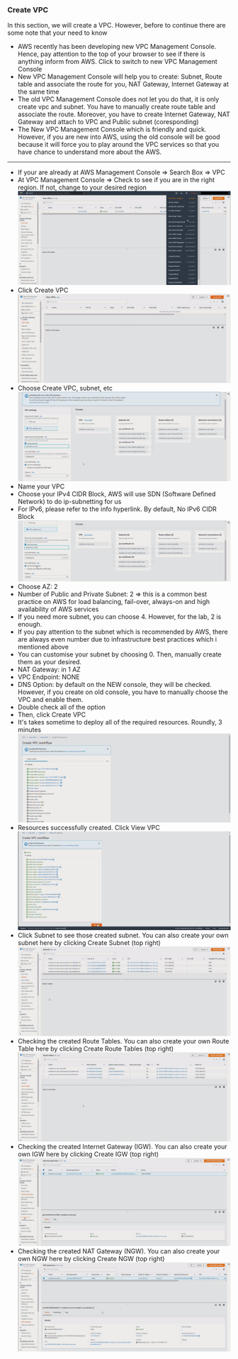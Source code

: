 ### Create VPC

In this section, we will create a VPC. However, before to continue there are some note that your need to know
- AWS recently has been developing new VPC Management Console. Hence, pay attention to the top of your browser to see if there is anything inform from AWS. Click to switch to new VPC Management Console
- New VPC Management Console will help you to create: Subnet, Route table and associate the route for you, NAT Gateway, Internet Gateway at the same time
- The old VPC Management Console does not let you do that, it is only create vpc and subnet. You have to manually create route table and associate the route. Moreover, you have to create Internet Gateway, NAT Gateway and attach to VPC and Public subnet (coresponding)
- The New VPC Management Console which is friendly and quick. However, if you are new into AWS, using the old console will be good because it will force you to play around the VPC services so that you have chance to understand more about the AWS.
  
---
- If your are already at AWS Management Console => Search Box => VPC
- At VPC Management Console => Check to see if you are in the right region. If not, change to your desired region
  ![VPC](images/vpc-1.jpg)
- Click Create VPC
  ![VPC](images/vpc-2.jpg)
- Choose Create VPC, subnet, etc
  ![VPC](images/vpc-3.jpg)
- Name your VPC
- Choose your IPv4 CIDR Block, AWS will use SDN (Software Defined Network) to do ip-subnetting for us
- For IPv6, please refer to the info hyperlink. By default, No IPv6 CIDR Block
  ![VPC](images/vpc-4.jpg)
- Choose AZ: 2
- Number of Public and Private Subnet: 2 => this is a common best practice on AWS for load balancing, fail-over, always-on and high availability of AWS services
- If you need more subnet, you can choose 4. However, for the lab, 2 is enough.
- If you pay attention to the subnet which is recommended by AWS, there are always even number due to infrastructure best practices which i mentioned above
- You can customise your subnet by choosing 0. Then, manually create them as your desired.
-  NAT Gateway: in 1 AZ
-  VPC Endpoint: NONE
-  DNS Option: by default on the NEW console, they will be checked. However, if you create on old console, you have to manually choose the VPC and enable them.
- Double check all of the option 
- Then, click Create VPC
- It's takes sometime to deploy all of the required resources. Roundly, 3 minutes
  ![VPC](images/vpc-5.jpg)
- Resources successfully created. Click View VPC
  ![VPC](images/vpc-6.jpg)
- Click Subnet to see those created subnet. You can also create your own subnet here by clicking Create Subnet (top right)
  ![VPC](images/vpc-7.jpg)
- Checking the created Route Tables. You can also create your own Route Table here by clicking Create Route Tables (top right)
  ![VPC](images/vpc-8.jpg)
- Checking the created Internet Gateway (IGW). You can also create your own IGW here by clicking Create IGW (top right)
  ![VPC](images/vpc-9.jpg)
- Checking the created NAT Gateway (NGW). You can also create your own NGW here by clicking Create NGW (top right)
  ![VPC](images/vpc-10.jpg)
